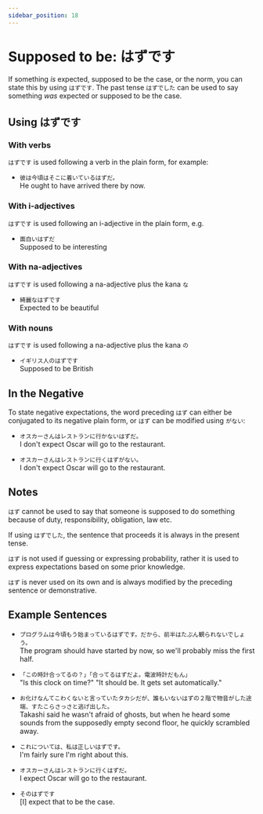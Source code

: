 ```yaml
---
sidebar_position: 18
---
```


# Supposed to be: はずです

If something *is* expected, supposed to be the case, or the norm, you can state this by using `はずです`. The past tense `はずでした` can be used to say something *was* expected or supposed to be the case.

## Using はずです

### With verbs

`はずです` is used following a verb in the plain form, for example:

- ``彼は今頃はそこに着いているはずだ。``  
  He ought to have arrived there by now.

### With i-adjectives

`はずです` is used following an i-adjective in the plain form, e.g.

- ``面白いはずだ``  
  Supposed to be interesting

### With na-adjectives

`はずです` is used following a na-adjective plus the kana `な`

- ``綺麗なはずです``  
  Expected to be beautiful

### With nouns

`はずです` is used following a na-adjective plus the kana `の`

- ``イギリス人のはずです``  
  Supposed to be British

## In the Negative

To state negative expectations, the word preceding `はず` can either be conjugated to its negative plain form, or `はず` can be modified using `がない`:

- ``オスカーさんはレストランに行かないはずだ。``  
  I don't expect Oscar will go to the restaurant.

- ``オスカーさんはレストランに行くはずがない。``  
  I don't expect Oscar will go to the restaurant.

## Notes

`はず` cannot be used to say that someone is supposed to do something because of duty, responsibility, obligation, law etc.

If using `はずでした`, the sentence that proceeds it is always in the present tense.

`はず` is not used if guessing or expressing probability, rather it is used to express expectations based on some prior knowledge.

`はず` is never used on its own and is always modified by the preceding sentence or demonstrative.

## Example Sentences

- ``プログラムは今頃もう始まっているはずです。だから、前半はたぶん観られないでしょう。``  
  The program should have started by now, so we'll probably miss the first half.

- ``「この時計合ってるの？」「合ってるはずだよ。電波時計だもん」``  
  "Is this clock on time?" "It should be. It gets set automatically."

- ``お化けなんてこわくないと言っていたタカシだが、誰もいないはずの２階で物音がした途端、すたこらさっさと逃げ出した。``  
  Takashi said he wasn't afraid of ghosts, but when he heard some sounds from the supposedly empty second floor, he quickly scrambled away.

- ``これについては、私は正しいはずです。``  
  I'm fairly sure I'm right about this.

- ``オスカーさんはレストランに行くはずだ。``  
  I expect Oscar will go to the restaurant.

- ``そのはずです``  
  [I] expect that to be the case.
